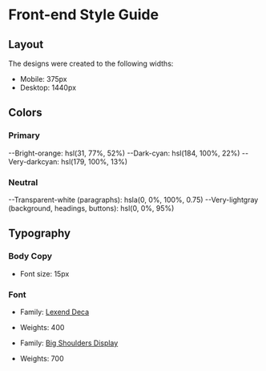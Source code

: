 # Front-end Style Guide

## Layout

The designs were created to the following widths:

- Mobile: 375px
- Desktop: 1440px

## Colors

### Primary

--Bright-orange: hsl(31, 77%, 52%)
--Dark-cyan: hsl(184, 100%, 22%)
--Very-darkcyan: hsl(179, 100%, 13%)

### Neutral

--Transparent-white (paragraphs): hsla(0, 0%, 100%, 0.75)
--Very-lightgray (background, headings, buttons): hsl(0, 0%, 95%)

## Typography

### Body Copy

- Font size: 15px

### Font

- Family: [Lexend Deca](https://fonts.google.com/specimen/Lexend+Deca)
- Weights: 400

- Family: [Big Shoulders Display](https://fonts.google.com/specimen/Big+Shoulders+Display)
- Weights: 700
